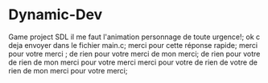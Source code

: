 # Dynamic-Dev
Game project SDL
il me faut l'animation personnage de toute urgence!;
ok c deja envoyer dans le fichier main.c;
merci pour cette réponse rapide;
merci pour votre merci ;
de rien pour votre merci de mon merci;
de rien pour votre de rien de mon merci pour votre merci 
merci pour votre de rien de votre de rien de mon merci pour votre merci;

